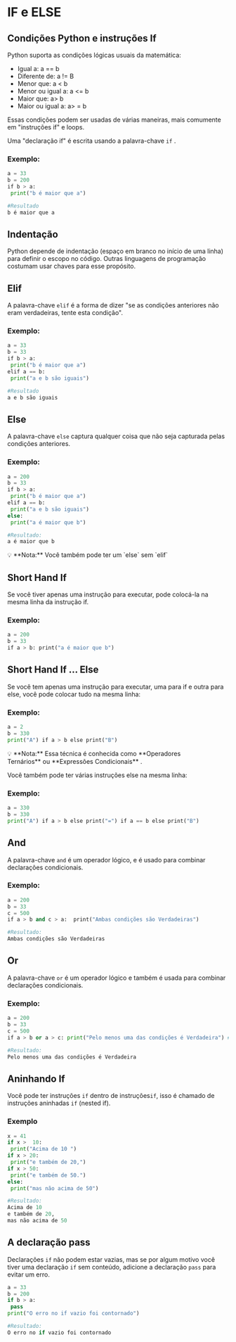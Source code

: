 # IF e ELSE

## Condições Python e instruções If

Python suporta as condições lógicas usuais da matemática:

- Igual a: a == b
- Diferente de: a != B
- Menor que: a < b
- Menor ou igual a: a <= b
- Maior que: a> b
- Maior ou igual a: a> = b

Essas condições podem ser usadas de várias maneiras, mais comumente em "instruções if" e loops.

Uma "declaração if" é escrita usando a palavra-chave `if` .

### Exemplo:

```python
a = 33
b = 200
if b > a:
 print("b é maior que a")

#Resultado
b é maior que a
```

## Indentação

Python depende de indentação (espaço em branco no início de uma linha) para definir o escopo no código. Outras linguagens de programação costumam usar chaves para esse propósito.

## Elif

A palavra-chave `elif` é a forma de dizer "se as condições anteriores não eram verdadeiras, tente esta condição".

### Exemplo:

```python
a = 33
b = 33
if b > a:
 print("b é maior que a")
elif a == b:  
 print("a e b são iguais")

#Resultado
a e b são iguais
```

## Else

A palavra-chave `else` captura qualquer coisa que não seja capturada pelas condições anteriores.

### Exemplo:

```python
a = 200
b = 33
if b > a:  
 print("b é maior que a")
elif a == b:  
 print("a e b são iguais")
else:  
 print("a é maior que b")

#Resultado:
a é maior que b
```

<aside>
💡 **Nota:** Você também pode ter um `else` sem `elif`

</aside>

## Short Hand If

Se você tiver apenas uma instrução para executar, pode colocá-la na mesma linha da instrução if.

### Exemplo:

```python
a = 200
b = 33
if a > b: print("a é maior que b")
```

## Short Hand If ... Else

Se você tem apenas uma instrução para executar, uma para if e outra para else, você pode colocar tudo na mesma linha:

### Exemplo:

```python
a = 2
b = 330
print("A") if a > b else print("B")
```

<aside>
💡 **Nota:** Essa técnica é conhecida como **Operadores Ternários** ou **Expressões Condicionais** .

</aside>

Você também pode ter várias instruções else na mesma linha:

### Exemplo:

```python
a = 330
b = 330
print("A") if a > b else print("=") if a == b else print("B")
```

## And

A palavra-chave `and` é um operador lógico, e é usado para combinar declarações condicionais.

### Exemplo:

```python
a = 200
b = 33
c = 500
if a > b and c > a:  print("Ambas condições são Verdadeiras")

#Resultado:
Ambas condições são Verdadeiras
```

## Or

A palavra-chave `or` é um operador lógico e também é usada para combinar declarações condicionais.

### Exemplo:

```python
a = 200
b = 33
c = 500
if a > b or a > c: print("Pelo menos uma das condições é Verdadeira") #a > b

#Resultado:
Pelo menos uma das condições é Verdadeira
```

## Aninhando If

Você pode ter instruções `if` dentro de instruções`if`, isso é chamado de instruções aninhadas `if` (nested if).

### Exemplo

```python
x = 41
if x >  10:
 print("Acima de 10 ")
if x > 20:
 print("e também de 20,")
if x > 50:
 print("e também de 50.")
else:
 print("mas não acima de 50")

#Resultado:
Acima de 10 
e também de 20,
mas não acima de 50
```

## A declaração pass

Declarações `if` não podem estar vazias, mas se por algum motivo você tiver uma declaração `if` sem conteúdo, adicione a declaração `pass` para evitar um erro.

```python
a = 33
b = 200
if b > a:
 pass
print("O erro no if vazio foi contornado")

#Resultado:
O erro no if vazio foi contornado
```
